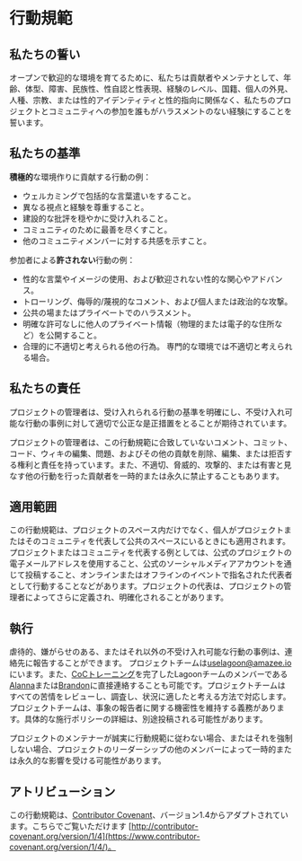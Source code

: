 # 行動規範

## 私たちの誓い

オープンで歓迎的な環境を育てるために、私たちは貢献者やメンテナとして、年齢、体型、障害、民族性、性自認と性表現、経験のレベル、国籍、個人の外見、人種、宗教、または性的アイデンティティと性的指向に関係なく、私たちのプロジェクトとコミュニティへの参加を誰もがハラスメントのない経験にすることを誓います。

## 私たちの基準

**積極的**な環境作りに貢献する行動の例：

* ウェルカミングで包括的な言葉遣いをすること。
* 異なる視点と経験を尊重すること。
* 建設的な批評を穏やかに受け入れること。
* コミュニティのために最善を尽くすこと。
* 他のコミュニティメンバーに対する共感を示すこと。

参加者による**許されない**行動の例：

* 性的な言葉やイメージの使用、および歓迎されない性的な関心やアドバンス。
* トローリング、侮辱的/蔑視的なコメント、および個人または政治的な攻撃。
* 公共の場またはプライベートでのハラスメント。
* 明確な許可なしに他人のプライベート情報（物理的または電子的な住所など）を公開すること。
* 合理的に不適切と考えられる他の行為。 専門的な環境では不適切と考えられる場合。

## 私たちの責任

プロジェクトの管理者は、受け入れられる行動の基準を明確にし、不受け入れ可能な行動の事例に対して適切で公正な是正措置をとることが期待されています。

プロジェクトの管理者は、この行動規範に合致していないコメント、コミット、コード、ウィキの編集、問題、およびその他の貢献を削除、編集、または拒否する権利と責任を持っています。また、不適切、脅威的、攻撃的、または有害と見なす他の行動を行った貢献者を一時的または永久に禁止することもあります。

## 適用範囲

この行動規範は、プロジェクトのスペース内だけでなく、個人がプロジェクトまたはそのコミュニティを代表して公共のスペースにいるときにも適用されます。プロジェクトまたはコミュニティを代表する例としては、公式のプロジェクトの電子メールアドレスを使用すること、公式のソーシャルメディアアカウントを通じて投稿すること、オンラインまたはオフラインのイベントで指名された代表者として行動することなどがあります。プロジェクトの代表は、プロジェクトの管理者によってさらに定義され、明確化されることがあります。

## 執行

虐待的、嫌がらせのある、またはそれ以外の不受け入れ可能な行動の事例は、連絡先に報告することができます。 プロジェクトチームは[uselagoon@amazee.io](mailto:uselagoon@amazee.io)にいます。また、[CoCトレーニング](https://www.drupal.org/community/cwg/code-of-conduct-contact-training)を完了したLagoonチームのメンバーである[Alanna](mailto:alanna.burke@amazee.io)または[Brandon](mailto:brandon.williams@amazee.io)に直接連絡することも可能です。プロジェクトチームはすべての苦情をレビューし、調査し、状況に適したと考える方法で対応します。プロジェクトチームは、事象の報告者に関する機密性を維持する義務があります。具体的な施行ポリシーの詳細は、別途投稿される可能性があります。

プロジェクトのメンテナーが誠実に行動規範に従わない場合、またはそれを強制しない場合、プロジェクトのリーダーシップの他のメンバーによって一時的または永久的な影響を受ける可能性があります。

## アトリビューション

この行動規範は、[Contributor Covenant](http://contributor-covenant.org)、バージョン1.4からアダプトされています。こちらでご覧いただけます [http://contributor-covenant.org/version/1/4](https://www.contributor-covenant.org/version/1/4/)。
